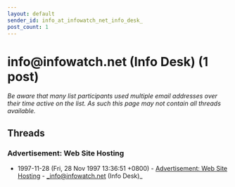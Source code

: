 ```yaml
---
layout: default
sender_id: info_at_infowatch_net_info_desk_
post_count: 1
---
```


# info<span>@</span>infowatch.net (Info Desk) (1 post)

_Be aware that many list participants used multiple email addresses over their time active on the list. As such this page may not contain all threads available._

## Threads

### Advertisement: Web Site Hosting
+ 1997-11-28 (Fri, 28 Nov 1997 13:36:51 +0800) - [Advertisement: Web Site Hosting](/archive/1997/11/c0e61420755673d12ff86458bc5d7bb69039c10a6e2596d906b49e45f883177b) - _info@infowatch.net (Info Desk)_

